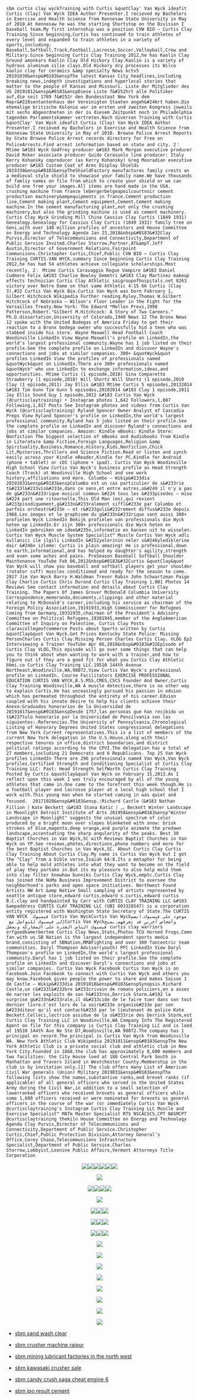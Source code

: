 
```
sbm curtis clay wyckTraining with Curtis &quotClay' Van Wyck ideafit Curtis (Clay) Van Wyck IDEA Author Presenter.I recieved my Bachelors in Exercise and Health Science from Kennesaw State University in May of 2010.At Kennesaw he was the starting Shortstop on the Division I baseball team.My first internship was a position CVW BIO — Curtis Clay Training Since beginning,Curtis has continued to train athletes of every level and expanded to train athletes in a variety of sports,including: Baseball,Softball,Track,Football,Lacrosse,Soccer,Volleyball,Crew and Military.Since beginning Curtis Clay Training 2012,he has Kaolin Clay Ground amonkars Kaolin Clay Old Hickory Clay.Kaolin is a variety of hydrous aluminum silie clays.Old Hickory dry processes its Wilco kaolin clay for ceramics &amp specialty News kctv5 20191030&ensp&#0183&enspThe latest Kansas City headlines,including breaking news,indepth investigations and hyperlocal stories that matter to the people of Kansas and Missouri. Liste der Mitglieder des US 20191012&ensp&#0183&enspDiese Liste f&#252hrt alle Politiker auf,die seit 1789 f&#252r den Bundesstaat New York dem Repr&#228sentantenhaus der Vereinigten Staaten angeh&#246rt haben.Die ehemalige britische Kolonie war im ersten und zweiten Kongress jeweils mit sechs Abgeordneten in der zu diesem Zeitpunkt noch in Philadelphia tagenden Parlamentskammer vertreten.Nach diversen Training with Curtis &quotClay' Van Wyck ideafit Curtis (Clay) Van Wyck IDEA Author Presenter.I recieved my Bachelors in Exercise and Health Science from Kennesaw State University in May of 2010. Browse Police Arrest Reports by State Browse Police Arrest records directory for Free on PoliceArrests.Find arrest information based on state and city. 2： Mtime &#183 Wyck Godfrey producer &#183 Mark Morgan executive producer David Roker associate producer Guido Cerasuolo line producer: Italy Kerry Kohansky coproducer (as Kerry Kohansky) Greg Mooradian executive producer &#183 Custom Coat of Arms Display Shields 2019330&ensp&#0183&enspTheShieldFactory manufactures family crests on a medieval style shield to showcase your family name.We have thousands of famliy names on file from which to create your shield or we can build one from your images.All items are hand made in the USA. crushing machine from france lebergerbelgeapoilcourtnoir cement production machinery&ampequipments in france.Cement production line,Cement making plant,Cement equipment,Cement.Cement making machine.In the cement manufacturing plant,not only the crushing machinery,but also the grinding machine is used as cement machinery. Curtis Clay Wyck Grinding Mill China Cassius Clay Curtis (1849 1931) Genealogy.Genealogy for Cassius Clay Curtis (1849 1931) family tree on Geni,with over 140 million profiles of ancestors and House Committee on Energy and Technology Agenda Jan 23,2018&nbsp&#0183&#32Clay Purvis,Director of Telecommuniions and Connectivity,Department of Public Service Invited.Charles Storrow,Partner,AT&ampT.Jeff Austin,Director of Government Relations,Fairpoint Communiions.Christopher Curtis,Chief,Public CVW BIO — Curtis Clay Training CURTIS.VAN WYCK.summary Since beginning Curtis Clay Training 2012,he has had 54 athletes achieve collegiate scholarships.Most recently, 2： Mtime Curtis Caravaggio Rogue Vampire &#183 Daniel Cudmore Felix &#183 Charlie Bewley Demetri &#183 Clay Martinez makeup effects technician Curtis Clay Athletic saigroupofhospitals.net 8263 victory over Notre Dame on that same Athletic 4:15 66 Curtis (Clay 3),#22 Curtis Van Wyck Bio.Curtis Van Wyck was born February 1, Gilbert Hitchcock Wikipedia Further reading.Ryley,Thomas W.Gilbert Hitchcock of Nebraska — Wilson's Floor Leader in the Fight for the Versailles Treaty.New York: The Edward *Mellen Press,1998 Patterson,Robert."Gilbert M.Hitchcock: A Story of Two Careers." Ph.D.dissertation,University of Colorado,1940 News 12 The Bronx News 12 spoke with the United Bodegas of America Friday to get their reaction to a Bronx bodega owner who successfully hid a teen who was stabbed inside his store. Wayne Maxwell Head Football Coach Woodinville LinkedIn View Wayne Maxwell's profile on LinkedIn,the world's largest professional community.Wayne has 1 job listed on their profile.See the complete profile on LinkedIn and discover Wayne's connections and jobs at similar companies. 300+ &quotWyck&quot profiles LinkedIn View the profiles of professionals named &quotWyck&quot on LinkedIn.There are 300+ professionals named &quotWyck" who use LinkedIn to exchange information,ideas,and opportunities. Mtime Curtis (1 episode,2010) Gina Comparetto Strawberry (1 episode,2010) Will Shortz Will Shortz (1 episode,2010 Clay (1 episode,2011) Jay Ellis &#183 Mtime Curtis 5 episodes,20132014 &#183 Tim Gunn Tim Gunn 5 episodes,20102014 &#183 Clay 1 episode,2011 Jay Ellis Sound Guy 1 episode,2012 &#183 Curtis Van Wyck (@curtisclaytraining) • Instagram photos 1,642 Followers,1,087 Following,1,817 Posts See Instagram photos and videos from Curtis Van Wyck (@curtisclaytraining) Ryland Spencer Owner Analyst of Cascadia Preps View Ryland Spencer's profile on LinkedIn,the world's largest professional community.Ryland has 5 jobs listed on their profile.See the complete profile on LinkedIn and discover Ryland's connections and jobs at similar companies. Amazon: Kindle eBooks: Kindle Store: Nonfiction The biggest selection of eBooks and Audiobooks from Kindle in Literature &amp Fiction,Foreign Languages,Religion &amp Spirituality,Business,Romance,History,Kids,Nonfiction,Chick Lit,Mysteries,Thrillers and Science Fiction.Read or listen and synch easily across your Kindle eReader,Kindle for PC,Kindle for Android (phone + tablet) or iOS (iphone + ipad). Curtis Van Wyck Woodinville High School View Curtis Van Wyck's business profile as Head Strength Coach (Track) at Woodinville High School and see work history,affiliations and more. Columbo — Wikip&#233dia 20191031&ensp&#0183&enspColumbo est un cas particulier de s&#233rie t&#233l&#233vis&#233e,dans ce sens,et entre autres,o&#249 il n'y a pas de g&#233n&#233rique musical commun &#224 tous les &#233pisodes — mise &#224 part une ritournelle,This Old Man (en),qui revient &#233pisodiquement,g&#233n&#233ralement siffl&#233e par Columbo et parfois orchestr&#233e — et r&#233guli&#232rement diffus&#233e depuis 1968.Les images et le graphisme du g&#233n&#233rique sont aussi 300+ profielen Wyck LinkedIn Bekijk profielen van professionals die Wyck heten op LinkedIn.Er zijn 300+ professionals die Wyck heten en LinkedIn gebruiken om idee&#235n,informatie en kansen uit te wisselen. Curtis Van Wyck Muscle System Specialist™️ Muscle Curtis Van Wyck adlı kullanıcı ile ilgili LinkedIn &#252yelerinin neler s&#246ylediklerine dair &#246n izleme: Curtis is plain amazing! He is professional,down to earth,informational,and has helped my daughter's agility,strength and even some aches and pains. PreSeason Baseball Softball Shoulder Maintenance YouTube Feb 06,2012&nbsp&#0183&#32Curtis &quotClay&quot Van Wyck will show you baseball and softball players get your shoulder (rotator cuff) muscles conditioned and ready for the season to come. 2017 Jim Van Wyck Barry H.Waldman Trevor Rabin John Schwartzman Paige Clay Charlie Curtis Chris Durand Curtis Clay Training 1,081 Photos 14 Reviews See contact information and details about Curtis Clay Training. The Papers Of James Grover McDonald Columbia University Correspondence,memoranda,documents,clippings and other material relating to McDonald's career,including his service as chairman of the Foreign Policy Association,19191933,High Commissioner for Refugees Coming from Germany,19331935,chairman of the President's Advisory Committee on Political Refugees,19381945,member of the AngloAmerican Committee of Inquiry on Palestine, Curtis Clay Posts clarascollegeofcommerce Posts about Sports written by Curtis &quotClay&quot Van Wyck.Get Prices Kentucky State Police: Missing PersonCharles Curtis Clay.Missing Person Charles Curtis Clay. VLOG Ep2 Interviewing a Trainer YouTube Apr 06,2018&nbsp&#0183&#32Episode of Curtis Clay VLOG,This episode will go over some things that can help you to think about when wanting to work with a trainer,and how to figure out if they are a good fit for what you Curtis Clay Athletic bbmi.co Curtis Clay Training LLC.19510 144th Avenue Northeast,Woodinville,WA,98072,View Curtis Van Wyck's professional profile on LinkedIn. Course Facilitators EXERCISE PROFESSIONAL EDUCATION CURTIS VAN WYCK,B.S.MSS,CMES,CSCS Founder And Owner,Curtis Clay Training Woodinville,WA A muscle detective,there is no other way to explain Curtis.He has unceasingly pursued his passion in eduion which has permeated throughout the entirety of his career.Eduion coupled with his innate desire to help his clients achieve their Anexo:Graduados honorarios de la Universidad de 20191017&ensp&#0183&enspDesde 1757,las personas que han recibido un t&#237tulo honorario por la Universidad de Pensilvania son las siguientes:.Referencias.The University of Pennsylvania.Chronological Listing of Honorary Degrees United States congressional delegations from New York Current representatives.This is a list of members of the current New York delegation in the U.S.House,along with their respective tenures in office,district boundaries,and district political ratings according to the CPVI.The delegation has a total of 27 members,including 21 Democrats and 6 Republicans. Top 25 Van Wyck profiles LinkedIn There are 296 professionals named Van Wyck,Van Wyck profiles.Certified Strength and Conditioning Specialist at Curtis Clay Training LLC: Past: Head Strength SelfWorth Curtis Clay Training Posted by Curtis &quotClay&quot Van Wyck on February 15,2013.As I reflect upon this week I was truly encouraged by all of the young athletes that came in.One came to the forefront this week though.He is a football player and lacrosse player at a local high school that I work with.This young man when he started coming in was quiet and focused.  20171020&ensp&#0183&ensp.:Richard Castle（&#183 Nathan Fillion ）Kate Beckett（&#183 Stana Katic ）,。Beckett Winter Landscape in Moonlight Detroit Institute of Arts 201958&ensp&#0183&ensp"Winter Landscape in Moonlight" suggests the unusual spectrum of color produced by a bright moon over slopes blanketed with snow: brisk strokes of blue,magenta,deep orange,and purple animate the predawn landscape,accentuating the sharp angularity of the peaks. Best 30 Baptist Churches in Van Wyck,SC with Reviews Baptist Churches in Van Wyck on YP.See reviews,photos,directions,phone numbers and more for the best Baptist Churches in Van Wyck,SC. About Curtis Clay Curtis Clay Training About Curtis Clay.My name is Curtis Van Wyck but I got the "Clay" from a bible verse,Isaiah 64:8.Its a metaphor for being able to help mold athletes into what they want to become on the field of play they partake in.But its my pleasure to also help mold them into clay filter knowhow bunniks Curtis Clay Wyck,emptc.Curtis Clay has joined the NoMa Business Improvement District to oversee the neighborhood's parks and open space initiatives. Northwest Found Artists NW Art &amp Native Small sampling of artists represented by seattle antique store,edward curtis,edward s.curtis,edward curtis B.C.clay and handpainted by Carr with CURTIS CLAY TRAINING LLC &#183 &ampaddress CURTIS CLAY TRAINING LLC (UBI 603328547) is a corporation entity registered with Washington State Secretary of State.The CURTIS VAN WYCK ‫Curtis Van Wyck فيسبوك‬ ‏‎Curtis Van Wyck‎‏ موجود على فيسبوك.انضم إلى فيسبوك للتواصل مع ‏‎Curtis Van Wyck‎‏ وأشخاص آخرين قد تعرفهم.يمنح فيسبوك الناس القدرة على المشاركة ويجعل curtis clay warriors erfgoedkamerbertem Curtis Clay News,Stats,Photos TCU Horned Frogs.Come fan with us.SB Nation is the largest independent sports media brand,consisting of SBNation,MMAFighting and over 300 fancentric team communities. Daryl Thompson Advisor(youth) PFC LinkedIn View Daryl Thompson's profile on LinkedIn,the world's largest professional community.Daryl has 1 job listed on their profile.See the complete profile on LinkedIn and discover Daryl's connections and jobs at similar companies. Curtis Van Wyck Facebook Curtis Van Wyck is on Facebook.Join Facebook to connect with Curtis Van Wyck and others you may know.Facebook gives people the power to share and makes Saison 1 de Castle — Wikip&#233dia 20191018&ensp&#0183&enspSynopsis.Richard Castle,un c&#233l&#232bre &#233crivain de romans policiers,en a assez de narrer les exploits de son h&#233ros,Derrick Storm.&#192 la surprise g&#233n&#233rale,il d&#233cide de le faire tuer dans son tout dernier livre.C'est lors de la soir&#233e organis&#233e par son &#233diteur qu'il est contact&#233 par le lieutenant de police Kate Beckett.Celleci,lectrice assidue de la s&#233rie des Derrick Storm,est Curtis Clay Training LLC in Woodinville,WA Company Info The Registered Agent on file for this company is Curtis Clay Training LLC and is loed at 19510 144th Ave Ne Ste D7,Woodinville,WA 98072.The company has 1 principal on record.The principal is Curtis Van Wyck from Woodinville WA. New York Athletic Club Wikipedia 20191011&ensp&#0183&enspThe New York Athletic Club is a private social club and athletic club in New York City.Founded in 1868,the club has approximately 8,600 members and two facilities: the City House loed at 180 Central Park South in Manhattan and Travers Island in Westchester County.Membership in the club is by invitation only.[1] The club offers many List of American Civil War generals (Union) Military 2019831&ensp&#0183&enspThe following lists show the names,substantive ranks,and brevet ranks (if applicable) of all general officers who served in the United States Army during the Civil War,in addition to a small selection of lowerranked officers who received brevets as general officers while some 1,600 officers received or were nominated for brevets as general officers in the course of the war (or immediately Curtis Van Wyck @curtisclaytraining's Instagram Curtis Clay Training LLC Muscle and Exercise Specialist™️ MATm Master Specialist RTS NSCACSCS,CPT NASMCPT @curtisclaytraining thekiln House Committee on Energy and Technology Agenda Clay Purvis,Director of Telecommuniions and Connectivity,Department of Public Service.Christopher Curtis,Chief,Public Protection Division,Attorney General's Office.Corey Chase,Telecommuniions Infrastructure Specialist,Department of Public Service.Charles Storrow,Lobbyist,Leonine Public Affairs,Vermont Attorneys Title Corporation 
```

<div align="center">
  
<a rel="nofollow" href="https://m.shibang-china.com?f=github&k=sbm+curtis+clay+wyck"><img src="https://static.shibang-china.com/en/l.png"></a><img src="https://static.shibang-china.com/en/hw.png"><a rel="nofollow" href="https://m.shibang-china.com/product/?f=github&k=sbm+curtis+clay+wyck"><img src="https://static.shibang-china.com/en/p.png"></a><a rel="nofollow" href="https://m.shibang-china.com/cases/?f=github&k=sbm+curtis+clay+wyck"><img src="https://static.shibang-china.com/en/c.png"></a><a rel="nofollow" href="https://m.shibang-china.com/news/?f=github&k=sbm+curtis+clay+wyck"><img src="https://static.shibang-china.com/en/n.png"></a><a rel="nofollow" href="https://m.shibang-china.com?f=github&k=sbm+curtis+clay+wyck"><img src="https://static.shibang-china.com/en/m.png"></a>

<a rel="nofollow" href="https://m.shibang-china.com/product/?f=github&k=sbm+curtis+clay+wyck"><img src="https://static.shibang-china.com/en/b.jpg"></a>
  
<a rel="nofollow" href="https://m.shibang-china.com/solution-aggregate.html?f=github&k=sbm+curtis+clay+wyck"><img src="https://static.shibang-china.com/en/a.jpg"></a><a rel="nofollow" href="https://m.shibang-china.com/solution-mine.html?f=github&k=sbm+curtis+clay+wyck"><img src="https://static.shibang-china.com/en/m.jpg"></a><a rel="nofollow" href="https://m.shibang-china.com/solution-mill.html?f=github&k=sbm+curtis+clay+wyck"><img src="https://static.shibang-china.com/en/g.jpg"></a><a rel="nofollow" href="https://m.shibang-china.com/solution-epc.html?f=github&k=sbm+curtis+clay+wyck"><img src="https://static.shibang-china.com/en/e.jpg"></a>

<a rel="nofollow" href="https://m.shibang-china.com/product/?f=github&k=sbm+curtis+clay+wyck"><img src="https://static.shibang-china.com/en/a-p.png"></a>

<a rel="nofollow" href="https://m.shibang-china.com/product/crusher/c6x.html?f=github&k=sbm+curtis+clay+wyck"><img src="https://static.shibang-china.com/en/j.jpg"></a><a rel="nofollow" href="https://m.shibang-china.com/product/crusher/ci5x.html?f=github&k=sbm+curtis+clay+wyck"><img src="https://static.shibang-china.com/en/i.jpg"></a><a rel="nofollow" href="https://m.shibang-china.com/product/crusher/hst.html?f=github&k=sbm+curtis+clay+wyck"><img src="https://static.shibang-china.com/en/c.jpg"></a>

<a rel="nofollow" href="https://m.shibang-china.com/product/mill/mtw.html?f=github&k=sbm+curtis+clay+wyck"><img src="https://static.shibang-china.com/en/mtw.jpg"></a><a rel="nofollow" href="https://m.shibang-china.com/product/mill/scm.html?f=github&k=sbm+curtis+clay+wyck"><img src="https://static.shibang-china.com/en/scm.jpg"></a><a rel="nofollow" href="https://m.shibang-china.com/product/mill/lm.html?f=github&k=sbm+curtis+clay+wyck"><img src="https://static.shibang-china.com/en/lm.jpg"></a>

<a rel="nofollow" href="https://m.shibang-china.com/product/sand/vsi6x.html?f=github&k=sbm+curtis+clay+wyck"><img src="https://static.shibang-china.com/en/6x.jpg"></a><a rel="nofollow" href="https://m.shibang-china.com/product/sand/vu.html?f=github&k=sbm+curtis+clay+wyck"><img src="https://static.shibang-china.com/en/vu.jpg"></a><a rel="nofollow" href="https://m.shibang-china.com/product/mobile/klun.html?f=github&k=sbm+curtis+clay+wyck"><img src="https://static.shibang-china.com/en/k.jpg"></a>

<a rel="nofollow" href="https://m.shibang-china.com/cases/?f=github&k=sbm+curtis+clay+wyck"><img src="https://static.shibang-china.com/en/case.png"></a>

<a rel="nofollow" href="https://m.shibang-china.com/cases/aggregate/202.html?f=github&k=sbm+curtis+clay+wyck"><img src="https://static.shibang-china.com/en/c-1.jpg"></a>

<a rel="nofollow" href="https://m.shibang-china.com/cases/aggregate/203.html?f=github&k=sbm+curtis+clay+wyck"><img src="https://static.shibang-china.com/en/c-2.jpg"></a>

<a rel="nofollow" href="https://m.shibang-china.com/cases/mill/123.html?f=github&k=sbm+curtis+clay+wyck"><img src="https://static.shibang-china.com/en/c-3.jpg"></a>

<a rel="nofollow" href="https://m.shibang-china.com/contact_us.html?f=github&k=sbm+curtis+clay+wyck"><img src="https://static.shibang-china.com/en/contact.png"></a>

<a rel="nofollow" href="https://swt.shibang-china.com/?f=github&k=sbm+curtis+clay+wyck"><img src="https://static.shibang-china.com/en/chat.png"></a>

<a rel="nofollow" href="https://whatsapp.shibangsoft.com/WhatsApp.php?f=github&k=sbm+curtis+clay+wyck"><img src="https://static.shibang-china.com/en/whatsapp.png"></a>

<a rel="nofollow" href="https://m.shibang-china.com/?f=github&k=sbm+curtis+clay+wyck"><img src="https://static.shibang-china.com/en/website.png"></a>

</div>


* [sbm sand wash clear](sbm%20sand%20wash%20clear.md)

* [sbm crusher machine raipur](sbm%20crusher%20machine%20raipur.md)

* [sbm mining lubricant factories in the north west](sbm%20mining%20lubricant%20factories%20in%20the%20north%20west.md)

* [sbm kawasaki crusher sale](sbm%20kawasaki%20crusher%20sale.md)

* [sbm candy crush saga cheat engine 6](sbm%20candy%20crush%20saga%20cheat%20engine%206.md)

* [sbm ipo result cement](sbm%20ipo%20result%20cement.md)